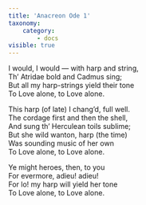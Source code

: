 ```yaml
---
title: 'Anacreon Ode 1'
taxonomy:
    category:
        - docs
visible: true
---
```


I would, I would — with harp and string,  
Th’ Atridae bold and Cadmus sing;  
But all my harp-strings yield their tone  
To Love alone, to Love alone.  
  
This harp (of late) I chang’d, full well.  
The cordage first and then the shell,  
And sung th’ Herculean toils sublime;  
But she wild wanton, harp (the time)  
Was sounding music of her own  
To Love alone, to Love alone.  
  
Ye might heroes, then, to you  
For evermore, adieu! adieu!  
For lo! my harp will yield her tone  
To Love alone, to Love alone.  
  